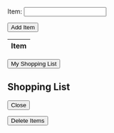 <form>
  <p>
    <label>Item:
      <input type="text" name="name" id="name" required>
    </label>
  </p>
  <p>
    <button onclick="addRowToTable()">Add Item</button>
  </p>
</form>

<table>
  <thead>
    <tr>
      <th>Item</th>
    </tr>
  </thead>
  <tbody id="result">
    <!-- javascript generated data -->
  </tbody>
</table>

<script>
  // prepare HTML result container for new output
  const resultContainer = document.getElementById("result");

  // fetch the API
  fetch("https://ated.duckdns.org/api/shop/")
    .then(response => response.json())
    .then(data => {
      console.log(data);
      for (let row of data) {
        addRow(row);
      }
    })
    .catch(err => {
      console.error(err);
    });

  function addRow(rowData) {
    const tr = document.createElement("tr");
    const td = document.createElement("td");
    td.textContent = rowData.name;
    tr.appendChild(td);
    resultContainer.appendChild(tr);
  }

  function addRowToTable() {
    const nameInput = document.getElementById("name");
    const name = nameInput.value;

    if (name) {
      const tr = document.createElement("tr");
      const td = document.createElement("td");
      td.textContent = name;
      tr.appendChild(td);
      resultContainer.appendChild(tr);

      nameInput.value = "";

      // Create the request body
      const requestBody = {
        name: name
      };

      // Send the POST request to the backend
      fetch("https://ated.duckdns.org/api/shop/", {
        method: 'POST',
        headers: {
          'Content-Type': 'application/json'
        },
        body: JSON.stringify(requestBody)
      })
        .then(response => response.json())
        .then(data => {
          console.log(data);
        })
        .catch(err => {
          console.error(err);
        });
    }
  }

  function delete_record() {
    resultContainer.innerHTML = "";
  }
</script>

<!-- Shopping List Button -->
<button class="open-button" onclick="openForm()">My Shopping List</button>

<div class="chat-popup" id="myForm">
  <form action="/action_page.php" class="form-container">
    <h2>Shopping List</h2>
    <button type="button" class="btn cancel" onclick="closeForm()">Close</button>
  </form>
</div>

<script>
  function openForm() {
    document.getElementById("myForm").style.display = "block";
  }

  function closeForm() {
    document.getElementById("myForm").style.display = "none";
  }
</script>

<div>
  <form action="javascript:delete_record()">
    <button>Delete Items</button>
  </form>
</div>
